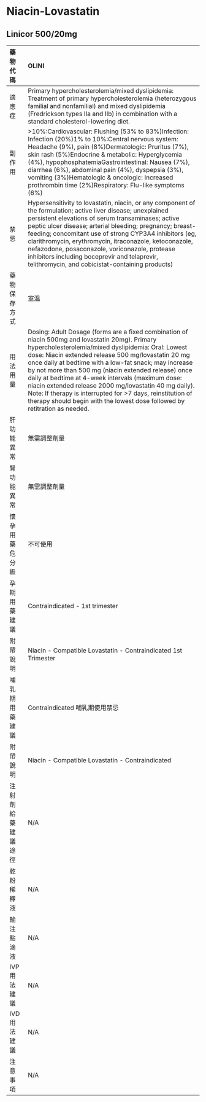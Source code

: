 # Niacin-Lovastatin

## Linicor 500/20mg

| 藥物代碼 | OLINI |
| :--- | :--- |
| 適應症 | Primary hypercholesterolemia/mixed dyslipidemia: Treatment of primary hypercholesterolemia \(heterozygous familial and nonfamilial\) and mixed dyslipidemia \(Fredrickson types IIa and IIb\) in combination with a standard cholesterol-lowering diet. |
| 副作用 | &gt;10%:Cardiovascular: Flushing \(53% to 83%\)Infection: Infection \(20%\)1% to 10%:Central nervous system: Headache \(9%\), pain \(8%\)Dermatologic: Pruritus \(7%\), skin rash \(5%\)Endocrine & metabolic: Hyperglycemia \(4%\), hypophosphatemiaGastrointestinal: Nausea \(7%\), diarrhea \(6%\), abdominal pain \(4%\), dyspepsia \(3%\), vomiting \(3%\)Hematologic & oncologic: Increased prothrombin time \(2%\)Respiratory: Flu-like symptoms \(6%\) |
| 禁忌 | Hypersensitivity to lovastatin, niacin, or any component of the formulation; active liver disease; unexplained persistent elevations of serum transaminases; active peptic ulcer disease; arterial bleeding; pregnancy; breast-feeding; concomitant use of strong CYP3A4 inhibitors \(eg, clarithromycin, erythromycin, itraconazole, ketoconazole, nefazodone, posaconazole, voriconazole, protease inhibitors including boceprevir and telaprevir, telithromycin, and cobicistat-containing products\) |
| 藥物保存方式 | 室溫 |
| 用法用量 | Dosing: Adult Dosage \(forms are a fixed combination of niacin 500mg and lovastatin 20mg\). Primary hypercholesterolemia/mixed dyslipidemia: Oral: Lowest dose: Niacin extended release 500 mg/lovastatin 20 mg once daily at bedtime with a low-fat snack; may increase by not more than 500 mg \(niacin extended release\) once daily at bedtime at 4-week intervals \(maximum dose: niacin extended release 2000 mg/lovastatin 40 mg daily\). Note: If therapy is interrupted for &gt;7 days, reinstitution of therapy should begin with the lowest dose followed by retitration as needed. |
| 肝功能異常 | 無需調整劑量 |
| 腎功能異常 | 無需調整劑量 |
| 懷孕用藥危分級 | 不可使用 |
| 孕期用藥建議 | Contraindicated - 1st trimester |
| 附帶說明 | Niacin - Compatible Lovastatin - Contraindicated 1st Trimester |
| 哺乳期用藥建議 | Contraindicated 哺乳期使用禁忌 |
| 附帶說明 | Niacin - Compatible Lovastatin - Contraindicated |
| 注射劑給藥建議途徑 | N/A |
| 乾粉稀釋液 | N/A |
| 輸注點滴液 | N/A |
| IVP 用法建議 | N/A |
| IVD 用法建議 | N/A |
| 注意事項 | N/A |

